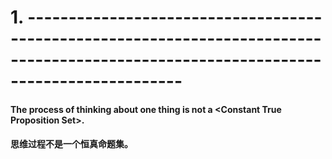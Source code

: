# 1. -------------------------------------------------------------------------------------------------------------------------------------
#### The process of thinking about one thing is not a \<Constant True Proposition Set\>.
#### 思维过程不是一个恒真命题集。
